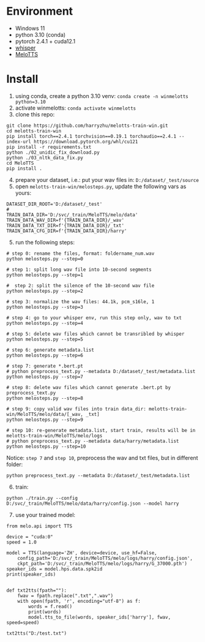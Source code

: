 # Environment
* Windows 11
* python 3.10 (conda)
* pytorch 2.4.1 + cuda12.1
* [whisper](https://huggingface.co/openai/whisper-large-v3)
* [MeloTTS](https://github.com/myshell-ai/MeloTTS)

# Install
1. using conda, create a python 3.10 venv: `conda create -n winmelotts python=3.10`
2. activate winmelotts: `conda activate winmelotts	`
3. clone this repo:

```
git clone https://github.com/harryzhu/melotts-train-win.git
cd melotts-train-win
pip install torch==2.4.1 torchvision==0.19.1 torchaudio==2.4.1 --index-url https://download.pytorch.org/whl/cu121
pip install -r requirements.txt
python ./02_unidic_fix_download.py
python ./03_nltk_data_fix.py
cd MeloTTS
pip install .
```

4. prepare your dataset, i.e.: put your wav files in: `D:/dataset/_test/source`
5. open `melotts-train-win/melosteps.py`, update the following vars as yours:

```
DATASET_DIR_ROOT='D:/dataset/_test'
#
TRAIN_DATA_DIR='D:/svc/_train/MeloTTS/melo/data'
TRAIN_DATA_WAV_DIR=f'{TRAIN_DATA_DIR}/_wav'
TRAIN_DATA_TXT_DIR=f'{TRAIN_DATA_DIR}/_txt'
TRAIN_DATA_CFG_DIR=f'{TRAIN_DATA_DIR}/harry'
```

5. run the following steps:

```
# step 0: rename the files, format: foldername_num.wav
python melosteps.py --step=0

# step 1: split long wav file into 10-second segments
python melosteps.py --step=1

#  step 2: split the silence of the 10-second wav file
python melosteps.py --step=2

# step 3: normalize the wav files: 44.1k, pcm_s16le, 1
python melosteps.py --step=3

# step 4: go to your whisper env, run this step only, wav to txt
python melosteps.py --step=4

# step 5: delete wav files which cannot be transribled by whisper
python melosteps.py --step=5

# step 6: generate metadata.list
python melosteps.py --step=6

# step 7: generate *.bert.pt
# python preprocess_text.py --metadata D:/dataset/_test/metadata.list 
python melosteps.py --step=7

# step 8: delete wav files which cannot generate .bert.pt by preprocess_text.py
python melosteps.py --step=8

# step 9: copy valid wav files into train data_dir: melotts-train-win/MeloTTS/melo/data/[_wav, _txt]
python melosteps.py --step=9

# step 10: re-generate metadata.list, start train, results will be in melotts-train-win/MeloTTS/melo/logs
# python preprocess_text.py --metadata data/harry/metadata.list 
python melosteps.py --step=10
```
Notice: `step 7` and `step 10`, preprocess the wav and txt files, but in different folder:

```
python preprocess_text.py --metadata D:/dataset/_test/metadata.list 
```

6. train:

```
python ./train.py --config D:/svc/_train/MeloTTS/melo/data/harry/config.json --model harry
```

7. use your trained model:
```
from melo.api import TTS

device = "cuda:0"
speed = 1.0

model = TTS(language='ZH', device=device, use_hf=False, 
    config_path='D:/svc/_train/MeloTTS/melo/logs/harry/config.json', 
    ckpt_path='D:/svc/_train/MeloTTS/melo/logs/harry/G_37000.pth')
speaker_ids = model.hps.data.spk2id
print(speaker_ids)


def txt2tts(fpath=""):
    fwav = fpath.replace(".txt",".wav")
    with open(fpath, 'r', encoding="utf-8") as f:
        words = f.read()
        print(words)
        model.tts_to_file(words, speaker_ids['harry'], fwav, speed=speed)

txt2tts("D:/test.txt")

```